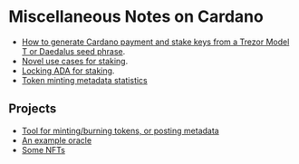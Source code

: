 Miscellaneous Notes on Cardano
==============================

*   [How to generate Cardano payment and stake keys from a Trezor Model T or Daedalus seed phrase](cli-addresses.md).
*   [Novel use cases for staking](stake-use-cases.md).
*   [Locking ADA for staking](script-rewards/ReadMe.md).
*   [Token minting metadata statistics](token-metadata-statistics.md)


Projects
--------

*   [Tool for minting/burning tokens, or posting metadata](https://github.com/functionally/mantis/blob/main/ReadMe.md)
*   [An example oracle](../ReadMe.md)
*   [Some NFTs](https://www.bwbush.io/nfts.html)
